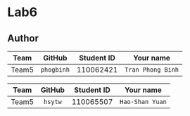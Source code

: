 # Lab6


## Author
Team | GitHub | Student ID | Your name
  :---: | :---: | :---: | :---: 
Team5 | `phogbinh` | 110062421 | `Tran Phong Binh`

Team | GitHub | Student ID | Your name
  :---: | :---: | :---: | :---: 
Team5 | `hsytw` | 110065507 | `Hao-Shan Yuan`

